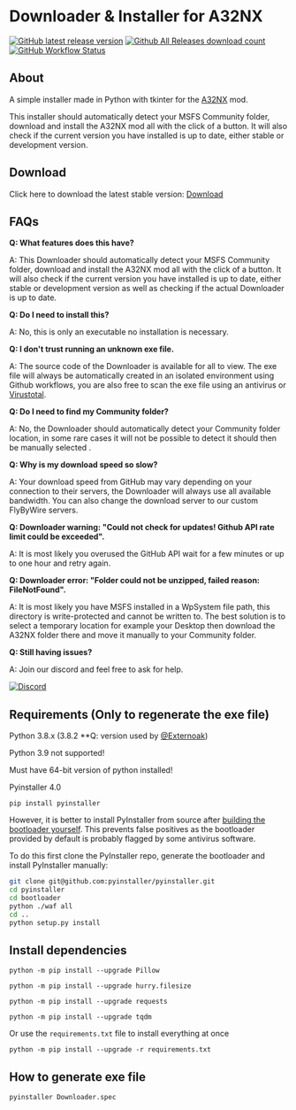 # Downloader & Installer for A32NX

[![GitHub latest release version](https://img.shields.io/github/v/release/Externoak/A32NX-installer.svg?style=plastic)](https://github.com/Externoak/A32NX-installer/releases/latest)
[![Github All Releases download count](https://img.shields.io/github/downloads/Externoak/A32NX-installer/total.svg?style=plastic)](https://github.com/Externoak/A32NX-installer/releases/latest)
[![GitHub Workflow Status](https://img.shields.io/github/workflow/status/Externoak/A32NX-installer/Build?style=plastic)](https://github.com/Externoak/A32NX-installer/actions)

## About

A simple installer made in Python with tkinter for the [A32NX](https://github.com/flybywiresim/a32nx) mod. 

This installer should automatically detect your MSFS Community folder, download and install the A32NX mod all with the click of a button. It will also check if the current version you have installed is up to date, either stable or development version.

## Download

Click here to download the latest stable version: [Download](https://github.com/Externoak/A32NX-installer/releases/latest/download/A32NX_Downloader.zip)

## FAQs

**Q: What features does this have?**
  
A: This Downloader should automatically detect your MSFS Community folder, download and install the A32NX mod all with the click of a button. 
   It will also check if the current version you have installed is up to date, either stable or development version as well as checking if the actual Downloader is up to date.

**Q: Do I need to install this?**
  
A: No, this is only an executable no installation is necessary.
  
**Q: I don't trust running an unknown exe file.**
  
A: The source code of the Downloader is available for all to view. The exe file will always be automatically created in an isolated environment using Github workflows, 
   you are also free to scan the exe file using an antivirus or [Virustotal](https://www.virustotal.com/). 
  
**Q: Do I need to find my Community folder?**
  
A: No, the Downloader should automatically detect your Community folder location, in some rare cases it will not be possible to detect it should then be manually selected .

**Q: Why is my download speed so slow?**
  
A: Your download speed from GitHub may vary depending on your connection to their servers, the Downloader will always use all available bandwidth. You can also change the download server to our custom FlyByWire servers.
  
**Q: Downloader warning: "Could not check for updates! Github API rate limit could be exceeded".**
  
A: It is most likely you overused the GitHub API wait for a few minutes or up to one hour and retry again. 
  
**Q: Downloader error: "Folder could not be unzipped, failed reason: FileNotFound".**
  
A: It is most likely you have MSFS installed in a WpSystem file path, this directory is write-protected and cannot be written to. 
  The best solution is to select a temporary location for example your Desktop then download the A32NX folder there and move it manually to your Community folder.
  
**Q: Still having issues?**
  
A: Join our discord and feel free to ask for help. 
  
  [![Discord](https://img.shields.io/discord/738864299392630914.svg?label=&logo=discord&logoColor=ffffff&color=7389D8&labelColor=6A7EC2)](https://discord.gg/UjzuHMU)
   
  

## Requirements (Only to regenerate the exe file)

Python 3.8.x (3.8.2 **Q: version used by [@Externoak](https://github.com/Externoak))

Python 3.9 not supported!

Must have 64-bit version of python installed!

Pyinstaller 4.0

`pip install pyinstaller`

However, it is better to install PyInstaller from source after [building the bootloader yourself](https://pyinstaller.readthedocs.io/en/stable/bootloader-building.html). This prevents false positives as the bootloader provided by default is probably flagged by some antivirus software.

To do this first clone the PyInstaller repo, generate the bootloader and install PyInstaller manually:

```sh
git clone git@github.com:pyinstaller/pyinstaller.git
cd pyinstaller
cd bootloader
python ./waf all
cd ..
python setup.py install
```



## Install dependencies

`python -m pip install --upgrade Pillow`

`python -m pip install --upgrade hurry.filesize`

`python -m pip install --upgrade requests`

`python -m pip install --upgrade tqdm`

Or use the `requirements.txt` file to install everything at once

`python -m pip install --upgrade -r requirements.txt`

## How to generate exe file

`pyinstaller Downloader.spec`
